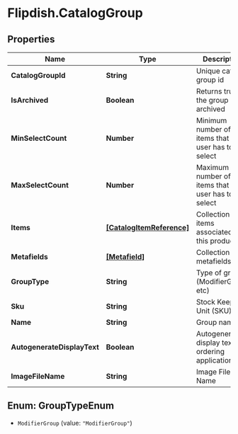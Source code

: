 # Flipdish.CatalogGroup

## Properties
Name | Type | Description | Notes
------------ | ------------- | ------------- | -------------
**CatalogGroupId** | **String** | Unique catalog group id | [optional] 
**IsArchived** | **Boolean** | Returns true if the group is archived | [optional] 
**MinSelectCount** | **Number** | Minimum number of items that the user has to select | [optional] 
**MaxSelectCount** | **Number** | Maximum number of items that the user has to select | [optional] 
**Items** | [**[CatalogItemReference]**](CatalogItemReference.md) | Collection of items associated with this product | [optional] 
**Metafields** | [**[Metafield]**](Metafield.md) | Collection of metafields | [optional] 
**GroupType** | **String** | Type of group (ModifierGroup, etc) | 
**Sku** | **String** | Stock Keeping Unit (SKU) | 
**Name** | **String** | Group name | 
**AutogenerateDisplayText** | **Boolean** | Autogenerate display text in ordering applications | [optional] 
**ImageFileName** | **String** | Image File Name | [optional] 


<a name="GroupTypeEnum"></a>
## Enum: GroupTypeEnum


* `ModifierGroup` (value: `"ModifierGroup"`)




